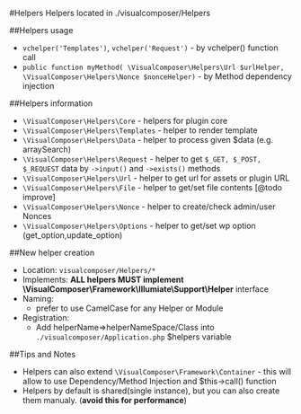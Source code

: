 #Helpers
Helpers located in ./visualcomposer/Helpers

##Helpers usage
- `vchelper('Templates')`, `vchelper('Request')` - by vchelper() function call
- `public function myMethod( \VisualComposer\Helpers\Url $urlHelper,
    \VisualComposer\Helpers\Nonce $nonceHelper)` - by Method dependency injection

##Helpers information
- `\VisualComposer\Helpers\Core` - helpers for plugin core
- `\VisualComposer\Helpers\Templates` - helper to render template
- `\VisualComposer\Helpers\Data` - helper to process given $data (e.g. arraySearch)
- `\VisualComposer\Helpers\Request` - helper to get `$_GET, $_POST, $_REQUEST` data
    by `->input()` and `->exists()` methods
- `\VisualComposer\Helpers\Url` - helper to get url for assets or plugin URL
- `\VisualComposer\Helpers\File` - helper to get/set file contents [@todo improve]
- `\VisualComposer\Helpers\Nonce` - helper to create/check admin/user Nonces
- `\VisualComposer\Helpers\Options` - helper to get/set wp option (get_option,update_option)
	
##New helper creation
- Location: `visualcomposer/Helpers/*`
- Implements: __ALL helpers MUST implement \VisualComposer\Framework\Illumiate\Support\Helper__ interface
- Naming:
	- prefer to use CamelCase for any Helper or Module
- Registration:
	- Add helperName=>helperNameSpace/Class into `./visualcomposer/Application.php` $helpers variable

##Tips and Notes
- Helpers can also extend `\VisualComposer\Framework\Container` - this will allow to use Dependency/Method Injection
    and $this->call() function
- Helpers by default is shared(single instance), but you can also create them manualy. (__avoid this for performance__)